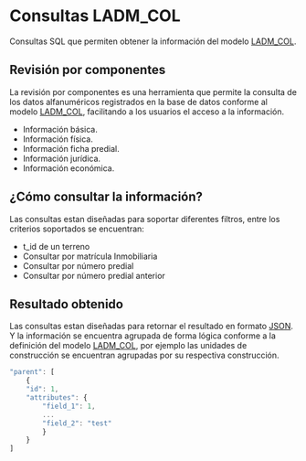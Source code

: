 # Consultas LADM_COL

Consultas SQL que permiten obtener la información del modelo [LADM_COL](https://github.com/AgenciaImplementacion/LADM_COL).

## Revisión por componentes

La revisión por componentes es una herramienta que permite la consulta de los datos alfanuméricos registrados en la base de datos conforme al modelo [LADM_COL](https://github.com/AgenciaImplementacion/LADM_COL), facilitando a los usuarios el acceso a la información.

- Información básica.
- Información física.
- Información ficha predial.
- Información jurídica.
- Información económica.

## ¿Cómo consultar la información?

Las consultas estan diseñadas para soportar diferentes filtros, entre los criterios soportados se encuentran:

* t_id de un terreno
* Consultar por matrícula Inmobiliaria
* Consultar por número predial
* Consultar por número predial anterior


## Resultado obtenido

Las consultas estan diseñadas para retornar el resultado en formato [JSON](https://www.json.org/). Y la información se encuentra agrupada de forma lógica conforme a la definición del modelo [LADM_COL](https://github.com/AgenciaImplementacion/LADM_COL), por ejemplo las unidades de construcción se encuentran agrupadas por su respectiva construcción.

```js
"parent": [
    {
    "id": 1,
    "attributes": {
        "field_1": 1,
        ...
        "field_2": "test"
        }
    }
]
```